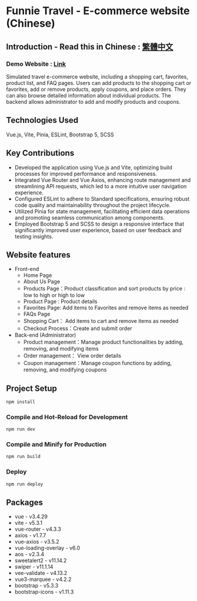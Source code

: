 # Funnie Travel - E-commerce website (Chinese)   

## Introduction - Read this in Chinese : [繁體中文](README.zh_TW.md)

### Demo Website : [Link](https://cywcarrie.github.io/vite-funnietravel/#/)

Simulated travel e-commerce website, including a shopping cart, favorites, product list, and FAQ pages. Users can add products to the shopping cart or favorites, add or remove products, apply coupons, and place orders. They can also browse detailed information about individual products. The backend allows administrator to add and modify products and coupons.

## Technologies Used

Vue.js, Vite, Pinia, ESLint, Bootstrap 5, SCSS

## Key Contributions

- Developed the application using Vue.js and Vite, optimizing build processes for improved performance and responsiveness.
- Integrated Vue Router and Vue Axios, enhancing route management and streamlining API requests, which led to a more intuitive user navigation experience.
- Configured ESLint to adhere to Standard specifications, ensuring robust code quality and maintainability throughout the project lifecycle.
- Utilized Pinia for state management, facilitating efficient data operations and promoting seamless communication among components.
- Employed Bootstrap 5 and SCSS to design a responsive interface that significantly improved user experience, based on user feedback and testing insights.

## Website features

- Front-end 
   - Home Page
   - About Us Page
   - Products Page：Product classification and sort products by price : low to high or high to low
   - Product Page : Product details
   - Favorites Page: Add items to Favorites and remove items as needed
   - FAQs Page
   - Shopping Cart： Add items to cart and remove items as needed
   - Checkout Process：Create and submit order
- Back-end (Administrator)
   - Product management：Manage product functionalities by adding, removing, and modifying items
   - Order management： View order details
   - Coupon management：Manage coupon functions by adding, removing, and modifying coupons

## Project Setup

```sh
npm install
```

### Compile and Hot-Reload for Development

```sh
npm run dev
```

### Compile and Minify for Production

```sh
npm run build
```

### Deploy

```sh
npm run deploy
```

## Packages

- vue - v3.4.29
- vite - v5.3.1
- vue-router - v4.3.3
- axios - v1.7.7
- vue-axios - v3.5.2
- vue-loading-overlay - v6.0
- aos - v2.3.4
- sweetalert2 - v11.14.2
- swiper - v11.1.14
- vee-validate - v4.13.2
- vue3-marquee - v4.2.2
- bootstrap - v5.3.3
- bootstrap-icons - v1.11.3
 
